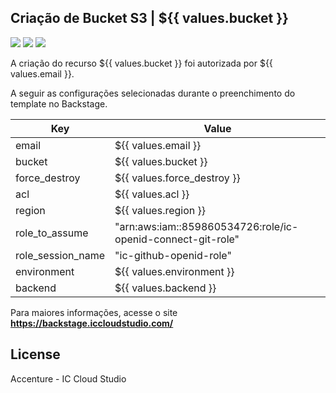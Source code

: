 ## Criação de Bucket S3 | ${{  values.bucket }}

![](https://img.shields.io/github/stars/pocacc/aws-s3-tf.svg) ![](https://img.shields.io/github/forks/pocacc/aws-s3-tf.svg)  ![](https://img.shields.io/github/issues/pocacc/aws-s3-tf.svg)

A criação do recurso ${{  values.bucket }} foi autorizada por ${{ values.email }}.

A seguir as configurações selecionadas durante o preenchimento do template no Backstage.

| Key | Value |
| ------ | ------ |
|email | ${{ values.email }} |
|bucket | ${{  values.bucket }} |
|force_destroy | ${{  values.force_destroy }} |
|acl | ${{  values.acl }} |
|region | ${{  values.region }} |
|role_to_assume  | "arn:aws:iam::859860534726:role/ic-openid-connect-git-role" |
|role_session_name | "ic-github-openid-role" |
|environment | ${{ values.environment }} |
|backend | ${{ values.backend }}  |

Para maiores informações, acesse o site **https://backstage.iccloudstudio.com/**

## License

Accenture - IC Cloud Studio
